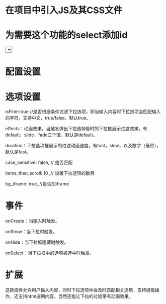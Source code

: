 # 在项目中引入JS及其CSS文件

<script src="./js/jquery.editable-select.js" type="text/javascript"></script>

<link rel="stylesheet" href="./css/jquery.editable-select.css">

# 为需要这个功能的select添加id

 <select id="select"></select>
 
# 配置设置

 <script>
        $(function(){
            $('#select').editableSelect({
                effects: 'slide'
            });
        });
 </script>
 
# 选项设置

isFilter:true //是否根据条件过滤下拉选项，即当输入内容时下拉选项会匹配输入的字符，支持中文，true/false，默认true。

effects：动画效果，当触发弹出下拉选择框时的下拉框展示过渡效果，有default，slide，fade三个值，默认是default。

duration：下拉选项框展示的过渡动画速度，有fast，slow，以及数字（毫秒），默认是fast。

case_sensitive: false, // 是否匹配

items_then_scroll: 10 ,// 设置下拉选项的数目

bg_iframe: true, //是否加iframe

# 事件

onCreate：当输入时触发。

onShow：当下拉时触发。

onHide：当下拉框隐藏时触发。

onSelect：当下拉框中的选项被选中时触发。

# 扩展

这款插件允许用户输入内容，同时下拉选项中会及时匹配相关选项，支持键盘操作，还支持html选项内容，当然还能让下拉的过程带有动画效果。
